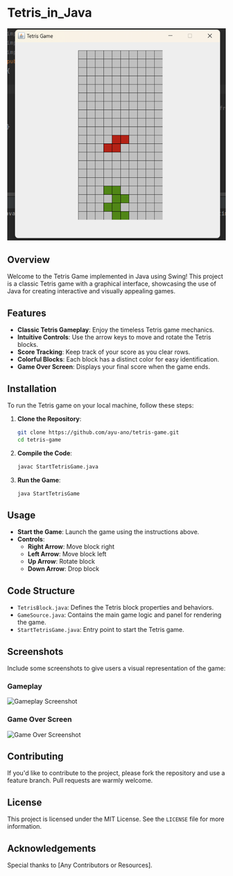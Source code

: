 # Tetris_in_Java

![Tetris Game Screenshot](Tetris/out/tetris.png)

## Overview
Welcome to the Tetris Game implemented in Java using Swing! This project is a classic Tetris game with a graphical interface, showcasing the use of Java for creating interactive and visually appealing games.

## Features
- **Classic Tetris Gameplay**: Enjoy the timeless Tetris game mechanics.
- **Intuitive Controls**: Use the arrow keys to move and rotate the Tetris blocks.
- **Score Tracking**: Keep track of your score as you clear rows.
- **Colorful Blocks**: Each block has a distinct color for easy identification.
- **Game Over Screen**: Displays your final score when the game ends.

## Installation
To run the Tetris game on your local machine, follow these steps:

1. **Clone the Repository**:
    ```bash
    git clone https://github.com/ayu-ano/tetris-game.git
    cd tetris-game
    ```

2. **Compile the Code**:
    ```bash
    javac StartTetrisGame.java
    ```

3. **Run the Game**:
    ```bash
    java StartTetrisGame
    ```

## Usage
- **Start the Game**: Launch the game using the instructions above.
- **Controls**:
    - **Right Arrow**: Move block right
    - **Left Arrow**: Move block left
    - **Up Arrow**: Rotate block
    - **Down Arrow**: Drop block

## Code Structure
- `TetrisBlock.java`: Defines the Tetris block properties and behaviors.
- `GameSource.java`: Contains the main game logic and panel for rendering the game.
- `StartTetrisGame.java`: Entry point to start the Tetris game.

## Screenshots
Include some screenshots to give users a visual representation of the game:

### Gameplay
![Gameplay Screenshot](path/to/gameplay-screenshot.png)

### Game Over Screen
![Game Over Screenshot](path/to/gameover-screenshot.png)

## Contributing
If you'd like to contribute to the project, please fork the repository and use a feature branch. Pull requests are warmly welcome.

## License
This project is licensed under the MIT License. See the `LICENSE` file for more information.

## Acknowledgements
Special thanks to [Any Contributors or Resources].
